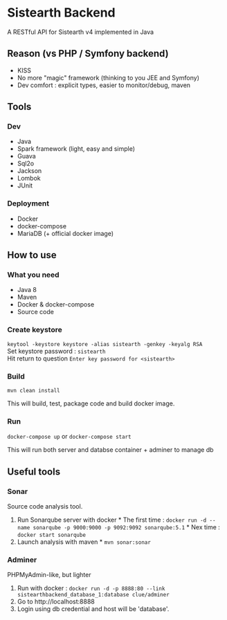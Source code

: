 Sistearth Backend
=================

A RESTful API for Sistearth v4 implemented in Java

Reason (vs PHP / Symfony backend)
---------------------------------

* KISS
* No more "magic" framework (thinking to you JEE and Symfony)
* Dev comfort : explicit types, easier to monitor/debug, maven 
 
Tools
-----

### Dev

* Java
* Spark framework (light, easy and simple)
* Guava
* Sql2o
* Jackson
* Lombok
* JUnit

### Deployment

* Docker
* docker-compose
* MariaDB (+ official docker image)

How to use
----------

### What you need

* Java 8
* Maven
* Docker & docker-compose
* Source code

### Create keystore

``keytool -keystore keystore -alias sistearth -genkey -keyalg RSA``  
Set keystore password : ``sistearth``  
Hit return to question ``Enter key password for <sistearth>``

### Build

``mvn clean install``

This will build, test, package code and build docker image.

### Run

``docker-compose up`` or ``docker-compose start``

This will run both server and databse container + adminer to manage db

Useful tools
------------

### Sonar

Source code analysis tool.

  1. Run Sonarqube server with docker
    * The first time : ``docker run -d --name sonarqube -p 9000:9000 -p 9092:9092 sonarqube:5.1``
    * Nex time : ``docker start sonarqube``
  2. Launch analysis with maven
    * ``mvn sonar:sonar``
  
### Adminer

PHPMyAdmin-like, but lighter

  1. Run with docker : ``docker run -d -p 8888:80 --link sistearthbackend_database_1:database clue/adminer``  
  2. Go to http://localhost:8888
  3. Login using db credential and host will be 'database'.
